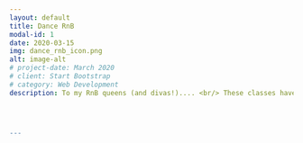 ```yaml
---
layout: default
title: Dance RnB
modal-id: 1
date: 2020-03-15
img: dance_rnb_icon.png
alt: image-alt
# project-date: March 2020
# client: Start Bootstrap
# category: Web Development
description: To my RnB queens (and divas!).... <br/> These classes have been designed to get you moving to new and old RnB hits. Beyoncé, Rihanna and more, we may even throw in a bit of Usher and Chris Brown. Why wouldn't we?! This class is all about having fun, enjoying letting yourself loose with the music, and also learning playful choreography!  <br/> The class is held at an intermediate level.<br><br/>  Day- Tuesdays <br/> Time - 20:00-21:00 <br/> <br/> Location - CURRENTLY OUTSIDE <br/> Basketball court at Balkstraat 31, Utrecht <br/>Upcoming Dates - 11-08, 18-08, 25-08. <br/>




---
```


